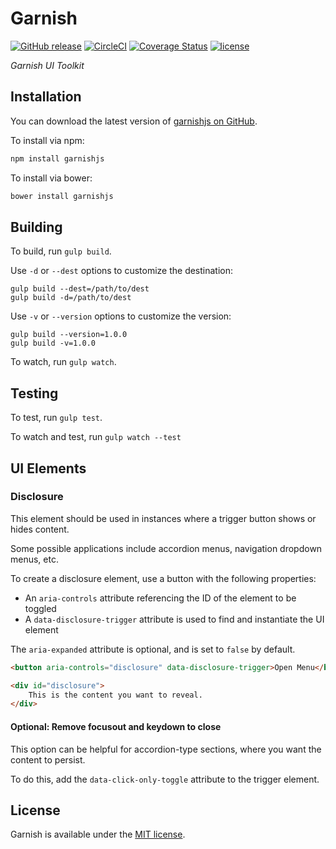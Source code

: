 # Garnish

[![GitHub release](https://img.shields.io/github/release/pixelandtonic/garnishjs.svg?maxAge=3600)](https://github.com/pixelandtonic/garnishjs/releases)
[![CircleCI](https://img.shields.io/circleci/project/pixelandtonic/garnishjs.svg?maxAge=3600)](https://circleci.com/gh/pixelandtonic/garnishjs)
[![Coverage Status](https://coveralls.io/repos/github/pixelandtonic/garnishjs/badge.svg)](https://coveralls.io/github/pixelandtonic/garnishjs)
[![license](https://img.shields.io/github/license/pixelandtonic/garnishjs.svg?maxAge=3600)](LICENSE)

*Garnish UI Toolkit*

## Installation

You can download the latest version of [garnishjs on GitHub](https://github.com/pixelandtonic/garnishjs/releases/latest).

To install via npm:

```bash
npm install garnishjs
```

To install via bower:

```bash
bower install garnishjs
```

## Building

To build, run `gulp build`.

Use `-d` or `--dest` options to customize the destination:

	gulp build --dest=/path/to/dest
	gulp build -d=/path/to/dest
	
Use `-v` or `--version` options to customize the version:

	gulp build --version=1.0.0
	gulp build -v=1.0.0

To watch, run `gulp watch`.

## Testing

To test, run `gulp test`.

To watch and test, run `gulp watch --test`

## UI Elements
### Disclosure
This element should be used in instances where a trigger button shows or hides content. 

Some possible applications include accordion menus, navigation dropdown menus, etc.

To create a disclosure element, use a button with the following properties:
 - An `aria-controls` attribute referencing the ID of the element to be toggled
 - A `data-disclosure-trigger` attribute is used to find and instantiate the UI element

The `aria-expanded` attribute is optional, and is set to `false` by default.

```html
<button aria-controls="disclosure" data-disclosure-trigger>Open Menu</button>

<div id="disclosure">
	This is the content you want to reveal.
</div>
```
#### Optional: Remove focusout and keydown to close
This option can be helpful for accordion-type sections, where you want the content to persist.

To do this, add the `data-click-only-toggle` attribute to the trigger element.

## License

Garnish is available under the [MIT license](LICENSE).
